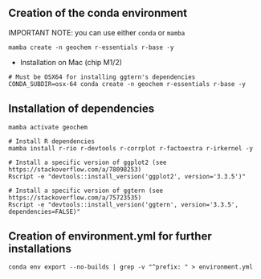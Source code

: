 ## Creation of the conda environment

IMPORTANT NOTE: you can use either `conda` or `mamba`

```{bash}
mamba create -n geochem r-essentials r-base -y
```

* Installation on Mac (chip M1/2)

```{bash}
# Must be OSX64 for installing ggtern's dependencies
CONDA_SUBDIR=osx-64 conda create -n geochem r-essentials r-base -y
```


## Installation of dependencies

```{bash}
mamba activate geochem

# Install R dependencies
mamba install r-rio r-devtools r-corrplot r-factoextra r-irkernel -y

# Install a specific version of ggplot2 (see https://stackoverflow.com/a/78098253)
Rscript -e "devtools::install_version('ggplot2', version='3.3.5')"

# Install a specific version of ggtern (see https://stackoverflow.com/a/75723535)
Rscript -e "devtools::install_version('ggtern', version='3.3.5', dependencies=FALSE)"
```


## Creation of environment.yml for further installations
```{bash}
conda env export --no-builds | grep -v "^prefix: " > environment.yml
```
